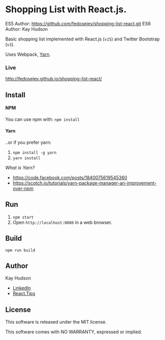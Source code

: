 # Shopping List with React.js.
ES5 Author: https://github.com/fedosejev/shopping-list-react.git
ES6 Author: Kay Hudson

Basic shopping list implemented with React.js (`v15`) and Twitter Bootstrap (`v3`).

Uses Webpack, [Yarn](https://code.facebook.com/posts/1840075619545360).

### Live

http://fedosejev.github.io/shopping-list-react/

## Install

#### NPM

You can use npm with: `npm install`

#### Yarn
..or if you prefer yarn:

1. `npm install -g yarn`
2. `yarn install`

*What is Yarn?*
+ https://code.facebook.com/posts/1840075619545360
+ https://scotch.io/tutorials/yarn-package-manager-an-improvement-over-npm

## Run

1. `npm start`
2. Open `http://localhost:8080` in a web browser.

## Build

`npm run build`

## Author

Kay Hudson
+ [LinkedIn](https://www.linkedin.com/in/kayh25)
+ [React.Tips](http://react.tips)

## License

This software is released under the MIT license.

This software comes with NO WARRANTY, expressed or implied.

